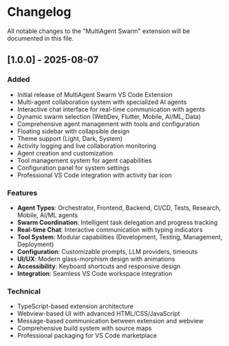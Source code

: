 # Changelog

All notable changes to the "MultiAgent Swarm" extension will be documented in this file.

## [1.0.0] - 2025-08-07

### Added
- Initial release of MultiAgent Swarm VS Code Extension
- Multi-agent collaboration system with specialized AI agents
- Interactive chat interface for real-time communication with agents
- Dynamic swarm selection (WebDev, Flutter, Mobile, AI/ML, Data)
- Comprehensive agent management with tools and configuration
- Floating sidebar with collapsible design
- Theme support (Light, Dark, System)
- Activity logging and live collaboration monitoring
- Agent creation and customization
- Tool management system for agent capabilities
- Configuration panel for system settings
- Professional VS Code integration with activity bar icon

### Features
- **Agent Types**: Orchestrator, Frontend, Backend, CI/CD, Tests, Research, Mobile, AI/ML agents
- **Swarm Coordination**: Intelligent task delegation and progress tracking
- **Real-time Chat**: Interactive communication with typing indicators
- **Tool System**: Modular capabilities (Development, Testing, Management, Deployment)
- **Configuration**: Customizable prompts, LLM providers, timeouts
- **UI/UX**: Modern glass-morphism design with animations
- **Accessibility**: Keyboard shortcuts and responsive design
- **Integration**: Seamless VS Code workspace integration

### Technical
- TypeScript-based extension architecture
- Webview-based UI with advanced HTML/CSS/JavaScript
- Message-based communication between extension and webview
- Comprehensive build system with source maps
- Professional packaging for VS Code marketplace
